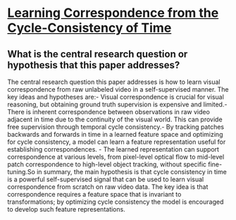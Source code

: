 # [Learning Correspondence from the Cycle-Consistency of Time](https://arxiv.org/abs/1903.07593)

## What is the central research question or hypothesis that this paper addresses?

The central research question this paper addresses is how to learn visual correspondence from raw unlabeled video in a self-supervised manner. The key ideas and hypotheses are:- Visual correspondence is crucial for visual reasoning, but obtaining ground truth supervision is expensive and limited.- There is inherent correspondence between observations in raw video adjacent in time due to the continuity of the visual world. This can provide free supervision through temporal cycle consistency.- By tracking patches backwards and forwards in time in a learned feature space and optimizing for cycle consistency, a model can learn a feature representation useful for establishing correspondences. - The learned representation can support correspondence at various levels, from pixel-level optical flow to mid-level patch correspondence to high-level object tracking, without specific fine-tuning.So in summary, the main hypothesis is that cycle consistency in time is a powerful self-supervised signal that can be used to learn visual correspondence from scratch on raw video data. The key idea is that correspondence requires a feature space that is invariant to transformations; by optimizing cycle consistency the model is encouraged to develop such feature representations.
